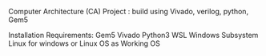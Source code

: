 Computer Architecture (CA) Project :  build using Vivado, verilog, python, Gem5

Installation Requirements:
Gem5
Vivado 
Python3
WSL Windows Subsystem Linux for windows or Linux OS as Working OS

